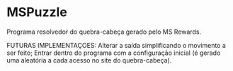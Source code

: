 # MSPuzzle
Programa resolvedor do quebra-cabeça gerado pelo MS Rewards.

FUTURAS IMPLEMENTAÇOES:
Alterar a saída simplificando o movimento a ser feito;
Entrar dentro do programa com a configuração inicial (é gerado uma aleatória a cada acesso no site do quebra-cabeça).
